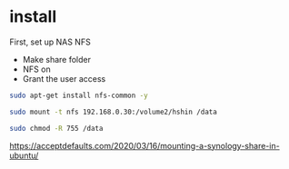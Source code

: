 # install
First, set up NAS NFS
- Make share folder
- NFS on
- Grant the user access

```bash
sudo apt-get install nfs-common -y
```

```bash
sudo mount -t nfs 192.168.0.30:/volume2/hshin /data
```

```bash
sudo chmod -R 755 /data
```

https://acceptdefaults.com/2020/03/16/mounting-a-synology-share-in-ubuntu/

